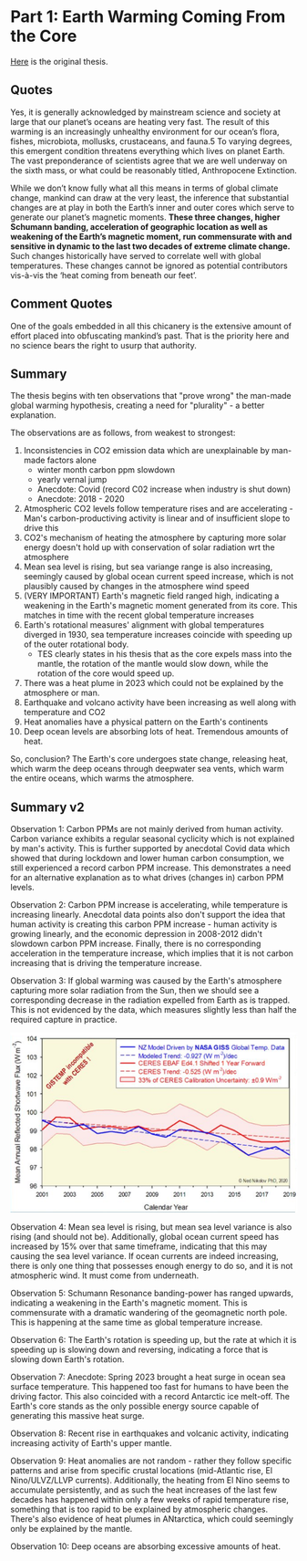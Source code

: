 # Part 1: Earth Warming Coming From the Core

[Here](https://theethicalskeptic.com/2020/02/16/the-climate-change-alternative-we-ignore-to-our-peril/) is the original thesis.

## Quotes

Yes, it is generally acknowledged by mainstream science and society at large that our planet’s oceans are heating very fast. The result of this warming is an increasingly unhealthy environment for our ocean’s flora, fishes, microbiota, mollusks, crustaceans, and fauna.5 To varying degrees, this emergent condition threatens everything which lives on planet Earth. The vast preponderance of scientists agree that we are well underway on the sixth mass, or what could be reasonably titled, Anthropocene Extinction.

While we don’t know fully what all this means in terms of global climate change, mankind can draw at the very least, the inference that substantial changes are at play in both the Earth’s inner and outer cores which serve to generate our planet’s magnetic moments. **These three changes, higher Schumann banding, acceleration of geographic location as well as weakening of the Earth’s magnetic moment, run commensurate with and sensitive in dynamic to the last two decades of extreme climate change.** Such changes historically have served to correlate well with global temperatures. These changes cannot be ignored as potential contributors vis-à-vis the ‘heat coming from beneath our feet’.

## Comment Quotes

One of the goals embedded in all this chicanery is the extensive amount of effort placed into obfuscating mankind’s past. That is the priority here and no science bears the right to usurp that authority.

## Summary

The thesis begins with ten observations that "prove wrong" the man-made global warming hypothesis, creating a need for "plurality" - a better explanation.

The observations are as follows, from weakest to strongest:
1. Inconsistencies in CO2 emission data which are unexplainable by man-made factors alone
    - winter month carbon ppm slowdown
    - yearly vernal jump
    - Anecdote: Covid (record C02 increase when industry is shut down)
    - Anecdote: 2018 - 2020
2. Atmospheric CO2 levels follow temperature rises and are accelerating - Man's carbon-productiving activity is linear and of insufficient slope to drive this
3. CO2's mechanism of heating the atmosphere by capturing more solar energy doesn't hold up with conservation of solar radiation wrt the atmosphere
4. Mean sea level is rising, but sea variange range is also increasing, seemingly caused by global ocean current speed increase, which is not plausibly caused by changes in the atmosphere wind speed
5. (VERY IMPORTANT) Earth's magnetic field ranged high, indicating a weakening in the Earth's magnetic moment generated from its core. This matches in time with the recent global temperature increases
6. Earth's rotational measures' alignment with global temperatures diverged in 1930, sea temperature increases coincide with speeding up of the outer rotational body.
	- TES clearly states in his thesis that as the core expels mass into the mantle, the rotation of the mantle would slow down, while the rotation of the core would speed up.
7. There was a heat plume in 2023 which could not be explained by the atmosphere or man.
8. Earthquake and volcano activity have been increasing as well along with temperature and CO2
9. Heat anomalies have a physical pattern on the Earth's continents
10. Deep ocean levels are absorbing lots of heat. Tremendous amounts of heat.

So, conclusion? The Earth's core undergoes state change, releasing heat, which warm the deep oceans through deepwater sea vents, which warm the entire oceans, which warms the atmosphere.

## Summary v2

Observation 1: Carbon PPMs are not mainly derived from human activity. Carbon variance exhibits a regular seasonal cyclicity which is not explained by man's activity. This is further supported by anecdotal Covid data which showed that during lockdown and lower human carbon consumption, we still experienced a record carbon PPM increase. This demonstrates a need for an alternative explanation as to what drives (changes in) carbon PPM levels.

Observation 2: Carbon PPM increase is accelerating, while temperature is increasing linearly. Anecdotal data points also don't support the idea that human activity is creating this carbon PPM increase - human activity is growing linearly, and the economic depression in 2008-2012 didn't slowdown carbon PPM increase. Finally, there is no corresponding acceleration in the temperature increase, which implies that it is not carbon increasing that is driving the temperature increase.

Observation 3: If global warming was caused by the Earth's atmosphere capturing more solar radiation from the Sun, then we should see a corresponding decrease in the radiation expelled from Earth as is trapped. This is not evidenced by the data, which measures slightly less than half the required capture in practice.

![](../hard-copies-markdown/p1/img/8.webp)

Observation 4: Mean sea level is rising, but mean sea level variance is also rising (and should not be). Additionally, global ocean current speed has increased by 15% over that same timeframe, indicating that this may causing the sea level variance. If ocean currents are indeed increasing, there is only one thing that possesses enough energy to do so, and it is not atmospheric wind. It must come from underneath.

Observation 5: Schumann Resonance banding-power has ranged upwards, indicating a weakening in the Earth's magnetic moment. This is commensurate with a dramatic wandering of the geomagnetic north pole. This is happening at the same time as global temperature increase.

Observation 6: The Earth's rotation is speeding up, but the rate at which it is speeding up is slowing down and reversing, indicating a force that is slowing down Earth's rotation.

Observation 7: Anecdote: Spring 2023 brought a heat surge in ocean sea surface temperature. This happened too fast for humans to have been the driving factor. This also coincided with a record Antarctic ice melt-off. The Earth's core stands as the only possible energy source capable of generating this massive heat surge.

Observation 8: Recent rise in earthquakes and volcanic activity, indicating increasing activity of Earth's upper mantle.

Observation 9: Heat anomalies are not random - rather they follow specific patterns and arise from specific crustal locations (mid-Atlantic rise, El Nino/ULVZ/LLVP currents). Additionally, the heating from El Nino seems to accumulate persistently, and as such the heat increases of the last few decades has happened within only a few weeks of rapid temperature rise, something that is too rapid to be explained by atmospheric changes. There's also evidence of heat plumes in ANtarctica, which could seemingly only be explained by the mantle.

Observation 10: Deep oceans are absorbing excessive amounts of heat.